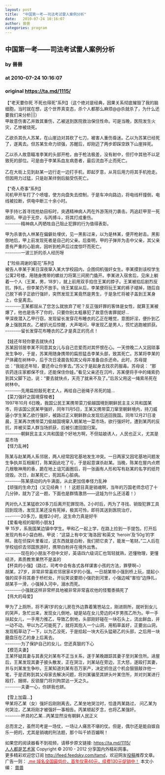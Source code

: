 ```yaml
---
layout: post
title:  "中国第一考——司法考试雷人案例分析"
date:   2010-07-24 10:16:07
author: 兽兽
categories: program
---
```


## 中国第一考——司法考试雷人案例分析
### by 兽兽
### at 2010-07-24 10:16:07
### original <https://ta.md/1115/>

<p>【“老天要你死 不死也得死”系列】（这个绝对是经典，因果关系彻底摧毁了我的脑细胞，当时就在想，这个世界真变态，杀个人都那么麻烦@@杀就杀了，为什么还要我们来分析|||）<br> 甲故意伤害乙并致其重伤，乙被送到医院救治保住性命。可是当晚，医院发生火灾，乙惨被烧死。</p><p>乙欲杀其仇人苏某，在山崖边对其砍了七刀，被害人重伤昏迷。乙以为苏某已经死了，遂离去。但苏某生命力顽强，苏醒后，却刚迈了两步即踩空跌下山崖摔死。</p><p>乙以杀人故意瞄准李某的头部开枪，由于枪法极差，没有射中，但打中其他不以足致死的部位。可是由于李某系血友病患者，最后流血不止而死亡。<br> <span></span><br> 乙在大街上见到赵某一边行走一边打手机，即起歹意，从背后用力将其手机抢走。但因用力过猛，只是赵某绊倒后脑受伤死亡。</p><p>【“奇人奇事”系列】<br> 司机甲开车打了个喷嚏，使方向盘失去控制，于是车冲向路边，将电线杆撞倒，电线被拉断，供电中断三十余小时。</p><p>甲手持匕首寻找抢劫目标时，突遇精神病人丙在外游荡持刀袭击。丙追赶甲至一死胡同，甲迫于无奈，与丙搏斗，将其打成重伤。<br> --------精神病人丙牺牲自己阻止犯罪的行为值得表彰。</p><p>甲为杀害仇人林某在偏僻处埋伏，见一黑影过来，以为是林某，便开枪射击。黑影倒地后，甲上前发现死者是自己的父亲。后查明，甲的子弹并为击中父亲，其父亲患有严重的心脏病，因听到枪声后过度惊吓而死亡。<br> --------一波三折的杀人经历呀</p><p>【“险些凋谢的菊花”系列】<br> 被告人李某于某日深夜窜入某大学校园内，企图伺机强奸女生。李某摸到该校学生公寓2号楼，用随身携带的螺丝刀将第三间房门撬开。李某进入宿舍后，见床上躺着一个人（王某，男，18岁），就上前用双手掐住王某的脖子。王某被掐后剧烈反抗、挣扎，但李某仍不放手。待王某屈从后，李某便将玩王某的裤子褪掉，随后自己脱下裤子正欲行强奸，突然发现王某竟然是男生，于是急忙将被子盖到王某身上，仓皇离去。<br> --------王某都屈从了您怎么就放弃了呢？反正强奸罪的客体是女性，就算王某被爆了，他也是告不了你的，只要你别太粗暴犯了故意伤害罪就好...<br> 甲深夜潜入乙甲行窃，发现留长发穿花布睡衣的乙正在睡觉，意图奸淫，便扑到乙身上强脱其衣。乙被扒光后惊醒，大声喝问，甲发现乙是男人，慌忙逃跑被抓获。<br> --------留长发穿花布睡衣的乙才是真正的亮点！</p><p>【娃还年轻你要去就快点】<br> 苏某因邻居李某不同意其女儿与自己恋爱而对其怀恨在心。一天傍晚二人又因琐事发生争吵，于是，苏某用随身携带的扁担猛击李某头部，致其死亡。苏某将李某的尸体藏在树林中，后于次日凌晨告知其父母并准备自杀还命。此时，苏母提出：“我娃还年轻，要还命让你爹去。”苏父于是起身去找农药服毒。苏母说： “那农药连庄家都保不住，还能保住你娃。”看见父亲还在沉吟，苏某便将手中的绳索扔到其父脚下边，说：“要去就快点，天亮了就来不及了。”后苏父用这一绳索吊死在树林中。<br> --------先用扁担敲死老丈人，再给自己爸绳子吊死的娃...<br> 【菜刀强奸之国境穿梭者】<br> 1997年10月 6日晚，我国公民王某携带菜刀偷越国境到朝鲜民主主义共和国某市，将该国公民某甲强奸，同年11月5日，王某又携带菜刀窜至朝鲜境内，持刀威逼小学生某乙欲行强奸，被路过正义朝鲜群众发现后逃回我国。同年12月21日凌晨，王某再次携带菜刀偷越国境窜入朝某地一菜市场，欲行强奸时，遭到某丙的反抗，并被买菜人群当场抓获，后被引渡回国归案。<br> --------朝鲜民主主义共和国是个好地方啊，不但姑娘诱人，人民也正义，尤其是菜市场<br> 【怪力乱神】</p><p>陈某与赵某两人系邻居，两人经常因宅基地发生冲突。一日两家又因宅基地问题发生争执并互相厮打，陈某因此吃了亏，于是起意谋杀赵某。当晚，陈某在屋内点燃几根敬神用的香，跪在地上诅咒画圈后，将一张画有人形和写有赵某的名字的纸符烧毁。次日，赵某死亡，死因系心脏病。<br> --------陈某感动的内牛满面，从此更加信奉怪力乱神<br> 【顽强的生命力】（又见经典！！！这题目真是销魂啊，当年的万国老师念叨了十几分钟，就为了这一题，下面也是群情激昂——这娃为什么还活着！）</p><p>丙对仇人王某猛砍20多刀后离开犯罪现场。2小时后，丙为了寻找、销毁犯罪工具回到现场，发现王某还没有死掉，极其可怜，即将其送到医院治疗。<br> --------20多刀，能撑2小时，这生命力真是好牛<br> 【爱看电视的聪明小朋友】<br> 甲 15岁，系我国某边镇中学生。甲和乙一起上学，在路上捡到一手提包。打开后发现内有4小袋白粉。甲说：“这袋上有中文‘海洛因’和英文 ‘heroin’及‘50g’的字样。我在侦探片里看过，这东西就是白粉，我们把它卖了，能发一笔财。”二人后在学校组织去邻国旅游时，携带白粉并在境外出售。<br> --------现在的小朋友不但中文好，英语四六级词汇也驾轻就熟，还懂物理，更懂经济，素质教育果然不是盖的<br> 【杯具的小强】（路过，司考中会有各式各样谋害小孩的方法，罪孽啊~）<br> 胡某，27岁，非常非常喜欢邻居家4岁的小强。一日胡某带小强到桥上玩，提起小强的双手将其悬于桥栏处，开玩笑说要把小强扔到河里，小强边喊“害怕”边挣扎，胡某手一滑，小强掉入河中，溺水而死。<br> --------小强就这样非常杯具地被非常非常喜欢他的怪蜀黍搞死了<br> 【伟大的母爱】</p><p>甲为了上厕所，将不满1岁的女儿房在外边靠着篱笆站立，刚进厕所，就听到女儿的哭声，急忙出来，发现女儿倒地，疑是站在女儿旁边的4岁男孩乙所为。甲一手扶起女儿，一手用力推乙，导致乙倒地，头部刚好碰在一块石头上，流出鲜血，并一动不动。甲以为乙可能死了，就将其抱入一个山洞，用稻草盖好，正要出山洞，发现稻草动了一下，以为乙没死，于是拾起一块大石头猛砸乙的头部，之后用一块磨盘压在乙的身上后离去。<br> --------为了保护自己的女儿，您还真狠的下心<br> 【模范夫妻】<br> 王某怀疑其妻与其表兄刘某有不正当关系，遂于某晚跟踪其妻子至刘某住所。进屋后，王某发现其妻子披头散发，正在哭泣，刘某站在旁边，王大怒，遂殴打其妻，并与刘某发生争吵。王某知道刘某有百万家产，决定抓住这个机会狠狠敲诈他一笔，于是谎称到其父母家去解决问题，将刘某骗至其姘头叶某住所，并对刘某进行殴打、捆绑，反锁屋门将刘拘禁达一天之久。<br> --------夫妻一心，你姘我也姘。</p><p>【雪上加霜...】<br> 甲某将乙某（女）强奸后刚刚离去。乙某坐地哭泣时，恰逢丙某路过， 问乙某为何哭泣，乙某将刚才被强奸一事相告。丙某顿起歹念，也将乙某强奸。<br> --------杯具的乙某...丙某显然没有朝鲜人民正义</p><p>总而言之，虽然司考是一场仗，一场让人痛苦不堪的仗。但是，偶尔还是能自娱自乐一把的，尤其是销魂的刑法题，那个叫千娇百媚啊！</p><p>如果您的阅读器看不到视频，请移步原文链接: <a href="https://ta.md/1115/">https://ta.md/1115/</a> <br> <a href="http://ta.md/">人人都是艺术家</a> Copyright ©   2010 - 2012 分享国内外精彩网事。<br> 更多精彩欢迎您订阅 <a href="http://feed.feedsky.com/tamd">http://feed.feedsky.com/tamd</a>，欢迎网友<a href="http://ta.md/delivery/">投稿</a>推荐文章。<br> 广告一则： <a href="http://zi.mu/domain"><font color="red">.me 域名全国最低价，首年仅需40元，续费130元促销中！</font></a> 本文小编： <a href="http://zou.lu/">兽兽</a></p>